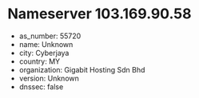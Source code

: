 # Nameserver 103.169.90.58

* as_number: 55720
* name: Unknown
* city: Cyberjaya
* country: MY
* organization: Gigabit Hosting Sdn Bhd
* version: Unknown
* dnssec: false
